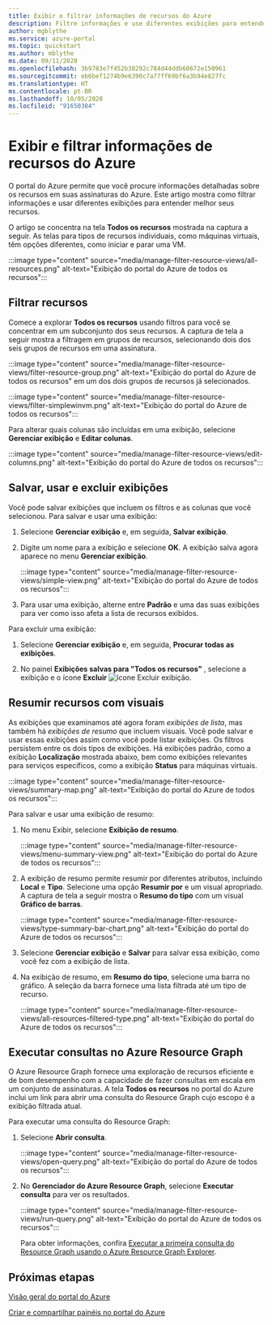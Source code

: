 ```yaml
---
title: Exibir e filtrar informações de recursos do Azure
description: Filtre informações e use diferentes exibições para entender melhor seus recursos do Azure.
author: mgblythe
ms.service: azure-portal
ms.topic: quickstart
ms.author: mblythe
ms.date: 09/11/2020
ms.openlocfilehash: 3b9783e7f452b38292c784d44ddb60672e150961
ms.sourcegitcommit: eb6bef1274b9e6390c7a77ff69bf6a3b94e827fc
ms.translationtype: HT
ms.contentlocale: pt-BR
ms.lasthandoff: 10/05/2020
ms.locfileid: "91650384"
---
```

# <a name="view-and-filter-azure-resource-information"></a>Exibir e filtrar informações de recursos do Azure

O portal do Azure permite que você procure informações detalhadas sobre os recursos em suas assinaturas do Azure. Este artigo mostra como filtrar informações e usar diferentes exibições para entender melhor seus recursos.

O artigo se concentra na tela **Todos os recursos** mostrada na captura a seguir. As telas para tipos de recursos individuais, como máquinas virtuais, têm opções diferentes, como iniciar e parar uma VM.

:::image type="content" source="media/manage-filter-resource-views/all-resources.png" alt-text="Exibição do portal do Azure de todos os recursos":::

## <a name="filter-resources"></a>Filtrar recursos

Comece a explorar **Todos os recursos** usando filtros para você se concentrar em um subconjunto dos seus recursos. A captura de tela a seguir mostra a filtragem em grupos de recursos, selecionando dois dos seis grupos de recursos em uma assinatura.

:::image type="content" source="media/manage-filter-resource-views/filter-resource-group.png" alt-text="Exibição do portal do Azure de todos os recursos" em um dos dois grupos de recursos já selecionados.

:::image type="content" source="media/manage-filter-resource-views/filter-simplewinvm.png" alt-text="Exibição do portal do Azure de todos os recursos":::

Para alterar quais colunas são incluídas em uma exibição, selecione **Gerenciar exibição** e **Editar colunas**.

:::image type="content" source="media/manage-filter-resource-views/edit-columns.png" alt-text="Exibição do portal do Azure de todos os recursos":::

## <a name="save-use-and-delete-views"></a>Salvar, usar e excluir exibições

Você pode salvar exibições que incluem os filtros e as colunas que você selecionou. Para salvar e usar uma exibição:

1. Selecione **Gerenciar exibição** e, em seguida, **Salvar exibição**.

1. Digite um nome para a exibição e selecione **OK**. A exibição salva agora aparece no menu **Gerenciar exibição**.

    :::image type="content" source="media/manage-filter-resource-views/simple-view.png" alt-text="Exibição do portal do Azure de todos os recursos":::

1. Para usar uma exibição, alterne entre **Padrão** e uma das suas exibições para ver como isso afeta a lista de recursos exibidos.

Para excluir uma exibição:

1. Selecione **Gerenciar exibição** e, em seguida, **Procurar todas as exibições**.

1. No painel **Exibições salvas para "Todos os recursos"** , selecione a exibição e o ícone **Excluir** ![ícone Excluir exibição](media/manage-filter-resource-views/icon-delete.png).

## <a name="summarize-resources-with-visuals"></a>Resumir recursos com visuais

As exibições que examinamos até agora foram _exibições de lista_, mas também há _exibições de resumo_ que incluem visuais. Você pode salvar e usar essas exibições assim como você pode listar exibições. Os filtros persistem entre os dois tipos de exibições. Há exibições padrão, como a exibição **Localização** mostrada abaixo, bem como exibições relevantes para serviços específicos, como a exibição **Status** para máquinas virtuais.

:::image type="content" source="media/manage-filter-resource-views/summary-map.png" alt-text="Exibição do portal do Azure de todos os recursos":::

Para salvar e usar uma exibição de resumo:

1. No menu Exibir, selecione **Exibição de resumo**.

    :::image type="content" source="media/manage-filter-resource-views/menu-summary-view.png" alt-text="Exibição do portal do Azure de todos os recursos":::

1. A exibição de resumo permite resumir por diferentes atributos, incluindo **Local** e **Tipo**. Selecione uma opção **Resumir por** e um visual apropriado. A captura de tela a seguir mostra o **Resumo do tipo** com um visual **Gráfico de barras**.

    :::image type="content" source="media/manage-filter-resource-views/type-summary-bar-chart.png" alt-text="Exibição do portal do Azure de todos os recursos":::

1. Selecione **Gerenciar exibição** e **Salvar** para salvar essa exibição, como você fez com a exibição de lista.

1. Na exibição de resumo, em **Resumo do tipo**, selecione uma barra no gráfico. A seleção da barra fornece uma lista filtrada até um tipo de recurso.

    :::image type="content" source="media/manage-filter-resource-views/all-resources-filtered-type.png" alt-text="Exibição do portal do Azure de todos os recursos":::

## <a name="run-queries-in-azure-resource-graph"></a>Executar consultas no Azure Resource Graph

O Azure Resource Graph fornece uma exploração de recursos eficiente e de bom desempenho com a capacidade de fazer consultas em escala em um conjunto de assinaturas. A tela **Todos os recursos** no portal do Azure inclui um link para abrir uma consulta do Resource Graph cujo escopo é a exibição filtrada atual.

Para executar uma consulta do Resource Graph:

1. Selecione **Abrir consulta**.

    :::image type="content" source="media/manage-filter-resource-views/open-query.png" alt-text="Exibição do portal do Azure de todos os recursos":::

1. No **Gerenciador do Azure Resource Graph**, selecione **Executar consulta** para ver os resultados.

    :::image type="content" source="media/manage-filter-resource-views/run-query.png" alt-text="Exibição do portal do Azure de todos os recursos":::

    Para obter informações, confira [Executar a primeira consulta do Resource Graph usando o Azure Resource Graph Explorer](../governance/resource-graph/first-query-portal.md).

## <a name="next-steps"></a>Próximas etapas

[Visão geral do portal do Azure](azure-portal-overview.md)

[Criar e compartilhar painéis no portal do Azure](azure-portal-dashboards.md)
